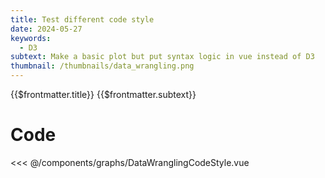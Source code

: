 ```yaml
---
title: Test different code style
date: 2024-05-27
keywords:
  - D3
subtext: Make a basic plot but put syntax logic in vue instead of D3
thumbnail: /thumbnails/data_wrangling.png
---
```


<script setup>
  import DataWrangling from '/components/graphs/DataWranglingCodeStyle.vue';
</script>

<FigureTitle>{{$frontmatter.title}}</FigureTitle>
<SubtitleHeader>{{$frontmatter.subtext}}</SubtitleHeader>
<D3PlotContainer>
<DataWrangling/>
</D3PlotContainer>


<div class='py-24 prose dark:prose-dark dark:prose-invert prose-sm text-xs'>

# Code

<<< @/components/graphs/DataWranglingCodeStyle.vue

</div>
